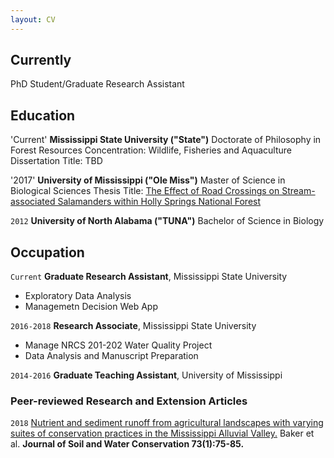 ```yaml
---
layout: CV
---
```


## Currently

PhD Student/Graduate Research Assistant


## Education

'Current'
__Mississippi State University ("State")__
Doctorate of Philosophy in Forest Resources
Concentration: Wildlife, Fisheries and Aquaculture
Dissertation Title: TBD

'2017'
__University of Mississippi ("Ole Miss")__
Master of Science in Biological Sciences
Thesis Title: [The Effect of Road Crossings on Stream-associated Salamanders within Holly Springs National Forest](https://search.proquest.com/pqdtglobal/docview/1925911777/previewPDF/C545681D238C470FPQ/1?accountid=34815)

`2012`
__University of North Alabama ("TUNA")__
Bachelor of Science in Biology 


## Occupation

`Current`
__Graduate Research Assistant__, Mississippi State University

- Exploratory Data Analysis
- Managemetn Decision Web App

`2016-2018`
__Research Associate__, Mississippi State University 

- Manage NRCS 201-202 Water Quality Project
- Data Analysis and Manuscript Preparation

`2014-2016`
__Graduate Teaching Assistant__, University of Mississippi

### Peer-reviewed Research and Extension Articles

`2018`
[Nutrient and sediment runoff from agricultural landscapes with varying suites of conservation practices in the Mississippi Alluvial Valley.](http://www.jswconline.org/content/73/1/75.short) Baker et al. **Journal of Soil and Water Conservation 73(1):75-85.**




<!-- ### Footer

Last updated: 2018-02-07 -->



